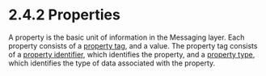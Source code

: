 <html dir="LTR" xmlns:mshelp="http://msdn.microsoft.com/mshelp" xmlns:ddue="http://ddue.schemas.microsoft.com/authoring/2003/5" xmlns:xlink="http://www.w3.org/1999/xlink" xmlns:tool="http://www.microsoft.com/tooltip">
    <head>
        <meta http-equiv="Content-Type" content="text/html; CHARSET=utf-8"></meta>
        <meta name="save" content="history"></meta>
        <title>2.4.2 Properties</title>
        <xml>
            <mshelp:toctitle title="2.4.2 Properties"></mshelp:toctitle>
            <mshelp:rltitle title="[MS-PST]: Properties"></mshelp:rltitle>
            <mshelp:keyword index="A" term="36c1290e-8b1b-4d8c-91e1-d9fb3147c11c"></mshelp:keyword>
            <mshelp:attr name="DCSext.ContentType" value="open specification"></mshelp:attr>
            <mshelp:attr name="AssetID" value="36c1290e-8b1b-4d8c-91e1-d9fb3147c11c"></mshelp:attr>
            <mshelp:attr name="TopicType" value="kbRef"></mshelp:attr>
            <mshelp:attr name="DCSext.Title" value="[MS-PST]: Properties" />
        </xml>
    </head>
    <body>
        <div id="header">
            <h1 class="heading">2.4.2 Properties</h1>
        </div>
        <div id="mainSection">
            <div id="mainBody">
                <div id="allHistory" class="saveHistory"></div>
                <div id="sectionSection0" class="section" name="collapseableSection">
                    

<p>A property is the basic unit of information in the Messaging
layer. Each property consists of a <a href="08220cc9-69b1-4072-a2e7-2a0ff201d505.htm#gt_550ffe03-4145-49d1-8370-a9906b00452c">property tag</a>, and a value.
The property tag consists of a <a href="08220cc9-69b1-4072-a2e7-2a0ff201d505.htm#gt_382ac1cd-8ff9-493a-bfec-d9ad08955707">property identifier</a>, which
identifies the property, and a <a href="08220cc9-69b1-4072-a2e7-2a0ff201d505.htm#gt_c17efaf4-bfdf-479d-8227-e165b647c933">property type</a>, which
identifies the type of data associated with the property.</p>
                </div>
            </div>
        </div>
    </body>
</html>